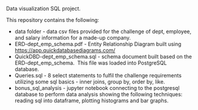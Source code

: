 Data visualization SQL project.

This repository contains the following:
* data folder - data csv files provided for the challenge of dept, employee, and salary information for a made-up company.
* ERD-dept_emp_schema.pdf - Entity Relationship Diagram built using https://app.quickdatabasediagrams.com/
* QuickDBD-dept_emp_schema.sql - schema document built based on the ERD-dept_emp_schema.  This file was loaded into PostgreSQL database.
* Queries.sql - 8 select statements to fulfil the challenge requirements utilizing some sql basics - inner joins, group by, order by, like.
* bonus_sql_analysis - jupyter notebook connecting to the postgresql database to perform data analysis showing the following techniques: reading sql into dataframe, plotting histograms and bar graphs.